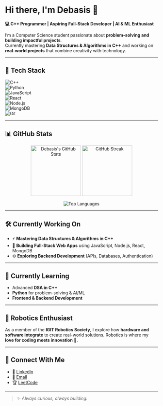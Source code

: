 # Hi there, I'm Debasis 👋  

**💻 C++ Programmer | Aspiring Full-Stack Developer | AI & ML Enthusiast**  

I’m a Computer Science student passionate about **problem-solving and building impactful projects**.  
Currently mastering **Data Structures & Algorithms in C++** and working on **real-world projects** that combine creativity with technology.  

---

## 🚀 Tech Stack  

![C++](https://img.shields.io/badge/C++-00599C?style=for-the-badge&logo=c%2B%2B&logoColor=white)  
![Python](https://img.shields.io/badge/Python-3776AB?style=for-the-badge&logo=python&logoColor=white)  
![JavaScript](https://img.shields.io/badge/JavaScript-F7DF1E?style=for-the-badge&logo=javascript&logoColor=black)  
![React](https://img.shields.io/badge/React-61DAFB?style=for-the-badge&logo=react&logoColor=black)  
![Node.js](https://img.shields.io/badge/Node.js-339933?style=for-the-badge&logo=nodedotjs&logoColor=white)  
![MongoDB](https://img.shields.io/badge/MongoDB-47A248?style=for-the-badge&logo=mongodb&logoColor=white)  
![Git](https://img.shields.io/badge/Git-F05032?style=for-the-badge&logo=git&logoColor=white)  

---

## 📊 GitHub Stats  

<p align="center">
  <img src="https://github-readme-stats.vercel.app/api?username=Debasis-Behera4143&show_icons=true&theme=radical" alt="Debasis's GitHub Stats" height="165"/>
  <img src="https://github-readme-streak-stats.herokuapp.com/?user=Debasis-Behera4143&theme=radical" alt="GitHub Streak" height="165"/>
</p>  

<p align="center">
  <img src="https://github-readme-stats.vercel.app/api/top-langs/?username=Debasis-Behera4143&layout=compact&theme=radical" alt="Top Languages"/>
</p>  

---

## 🛠️ Currently Working On  
- ⚡ **Mastering Data Structures & Algorithms in C++**  
- 🎨 **Building Full-Stack Web Apps** using JavaScript, Node.js, React, MongoDB  
- ⚙️ **Exploring Backend Development** (APIs, Databases, Authentication)  

---

## 🌱 Currently Learning  
- Advanced **DSA in C++**  
- **Python** for problem-solving & AI/ML  
- **Frontend & Backend Development**  

---

## 🤖 Robotics Enthusiast  
As a member of the **IGIT Robotics Society**, I explore how **hardware and software integrate** to create real-world solutions. Robotics is where my **love for coding meets innovation** 🚀.  

---

## 🔗 Connect With Me  
- 💼 [LinkedIn](https://www.linkedin.com/in/debasis-behera4143)  
- 📧 [Email](mailto:debasisbehera229@gmail.com)  
- 🏆 [LeetCode](https://leetcode.com/u/debasisbehera229/)  

---

> ✨ *Always curious, always building.*  
